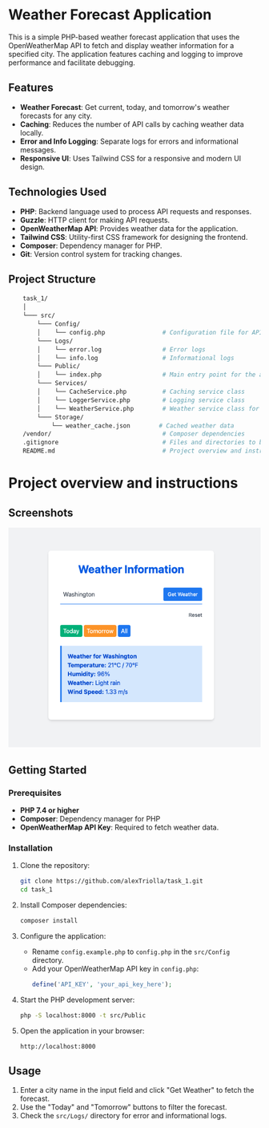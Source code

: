 # Weather Forecast Application

This is a simple PHP-based weather forecast application that uses the OpenWeatherMap API to fetch and display weather information for a specified city. The application features caching and logging to improve performance and facilitate debugging.

## Features

- **Weather Forecast**: Get current, today, and tomorrow's weather forecasts for any city.
- **Caching**: Reduces the number of API calls by caching weather data locally.
- **Error and Info Logging**: Separate logs for errors and informational messages.
- **Responsive UI**: Uses Tailwind CSS for a responsive and modern UI design.

## Technologies Used

- **PHP**: Backend language used to process API requests and responses.
- **Guzzle**: HTTP client for making API requests.
- **OpenWeatherMap API**: Provides weather data for the application.
- **Tailwind CSS**: Utility-first CSS framework for designing the frontend.
- **Composer**: Dependency manager for PHP.
- **Git**: Version control system for tracking changes.

## Project Structure

```bash
    task_1/
    │
    └─── src/
        └─── Config/
        │    └── config.php                # Configuration file for API keys and settings
        └─── Logs/
        │    └── error.log                 # Error logs
        │    └── info.log                  # Informational logs
        └─── Public/
        │    └── index.php                 # Main entry point for the application
        └─── Services/
        │    └── CacheService.php          # Caching service class
        │    └── LoggerService.php         # Logging service class
        │    └── WeatherService.php        # Weather service class for API interaction
        └─── Storage/
            └── weather_cache.json        # Cached weather data
    /vendor/                               # Composer dependencies
    .gitignore                             # Files and directories to be ignored by Git
    README.md                              # Project overview and instructions
```

# Project overview and instructions

## Screenshots

![Weather App Screenshot](screenshots/weather-app.png)


## Getting Started

### Prerequisites

- **PHP 7.4 or higher**
- **Composer**: Dependency manager for PHP
- **OpenWeatherMap API Key**: Required to fetch weather data.

### Installation

1. Clone the repository:
    ```bash
    git clone https://github.com/alexTriolla/task_1.git
    cd task_1
    ```

2. Install Composer dependencies:
    ```bash
    composer install
    ```

3. Configure the application:
   - Rename `config.example.php` to `config.php` in the `src/Config` directory.
   - Add your OpenWeatherMap API key in `config.php`:
     ```php
     define('API_KEY', 'your_api_key_here');
     ```

4. Start the PHP development server:
    ```bash
    php -S localhost:8000 -t src/Public
    ```

5. Open the application in your browser:
    ```
    http://localhost:8000
    ```

## Usage

1. Enter a city name in the input field and click "Get Weather" to fetch the forecast.
2. Use the "Today" and "Tomorrow" buttons to filter the forecast.
3. Check the `src/Logs/` directory for error and informational logs.
